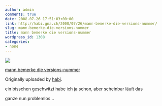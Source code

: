```yaml
---
author: admin
comments: true
date: 2008-07-26 17:51:03+00:00
link: http://habi.gna.ch/2008/07/26/mann-bemerke-die-versions-nummer/
slug: mann-bemerke-die-versions-nummer
title: mann bemerke die versions-nummer
wordpress_id: 1308
categories:
- none
---
```



 [![](http://farm4.static.flickr.com/3216/2703629577_52fe37d14c_m.jpg)](http://www.flickr.com/photos/habi/2703629577/)
   

 
  [mann bemerke die versions-nummer](http://www.flickr.com/photos/habi/2703629577/)
    

  Originally uploaded by [habi](http://www.flickr.com/people/habi/).
 



ein bisschen geschwitzt habe ich ja schon, aber scheinbar läuft das  

ganze nun problemlos...
  

